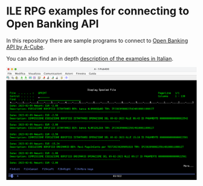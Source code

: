 # ILE RPG examples for connecting to Open Banking API
In this repository there are sample programs to connect to [Open Banking API by A-Cube](https://docs.acubeapi.com/documentation/open-banking).

You can also find an in depth [description of the examples in Italian](blog_it.md).

![Print transactions](5250.png)